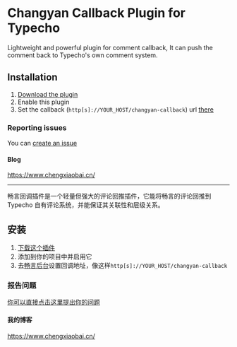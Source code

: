 Changyan Callback Plugin for Typecho
=========================

Lightweight and powerful plugin for comment callback, It can push the comment back to Typecho's own comment system.

## Installation

1. [Download the plugin](https://github.com/mrgeneralgoo/typecho-changyan-callback/archive/master.zip)
2. Enable this plugin
3. Set the callback (`http[s]://YOUR_HOST/changyan-callback`) url  [there](http://changyan.kuaizhan.com/setting/common/further)

### Reporting issues

You can [create an issue](https://github.com/mrgeneralgoo/typecho-changyan-callback/issues/new)

####  Blog

https://www.chengxiaobai.cn/

------

畅言回调插件是一个轻量但强大的评论回推插件，它能将畅言的评论回推到 Typecho 自有评论系统，并能保证其关联性和层级关系。

## 安装

1. [下载这个插件](https://github.com/mrgeneralgoo/typecho-changyan-callback/archive/master.zip)
2. 添加到你的项目中并启用它
3. 去[畅言后台](http://changyan.kuaizhan.com/setting/common/further)设置回调地址，像这样`http[s]://YOUR_HOST/changyan-callback`

### 报告问题

[你可以直接点击这里提出你的问题](https://github.com/mrgeneralgoo/typecho-changyan-callback/issues/new)

#### 我的博客
https://www.chengxiaobai.cn/